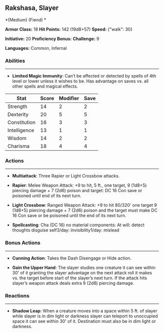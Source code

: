 ## Rakshasa, Slayer
*(Medium) (Fiend) *

**Armor Class:** 18
**Hit Points:** 142 (19d8+57)
**Speed:** {"walk": 30}

**Initiative:** 20
**Proficiency Bonus:**
**Challenge:** 9

**Languages:** Common, Infernal

### Abilities
 --- 
- **Limited Magic Immunity**: Can’t be affected or detected by spells of 4th level or lower unless it wishes to be. Has advantage on saves vs. all other spells and magical effects.



| Stat | Score | Modifier | Save |
| ---- | ---- | ---- | ---- |
| Strength | 14 | 2 | 2 |
| Dexterity | 20 | 5 | 5 |
| Constitution | 16 | 3 | 3 |
| Intelligence | 13 | 1 | 1 |
| Wisdom | 14 | 2 | 2 |
| Charisma | 18 | 4 | 4 |

### Actions
 --- 
- **Multiattack**: Three Rapier or Light Crossbow attacks.

- **Rapier**: Melee Weapon Attack: +9 to hit, 5 ft., one target, 9 (1d8+5) piercing damage + 7 (2d6) poison and target: DC 16 Con save or poisoned until end of its next turn.

- **Light Crossbow**: Ranged Weapon Attack: +9 to hit 80/320' one target 9 (1d8+5) piercing damage + 7 (2d6) poison and the target must make DC 16 Con save or be poisoned until the end of its next turn.

- **Spellcasting**: Cha (DC 16) no material components: At will: detect thoughts disguise self3/day: invisibility1/day: mislead

### Bonus Actions
 --- 
- **Cunning Action**: Takes the Dash Disengage or Hide action.

- **Gain the Upper Hand**: The slayer studies one creature it can see within 30' of it granting the slayer advantage on the next attack roll it makes vs. the target before start of the slayer’s next turn. If the attack hits slayer’s weapon attack deals extra 9 (2d8) piercing damage.

### Reactions
 --- 
- **Shadow Leap**: When a creature moves into a space within 5 ft. of slayer while slayer is in dim light or darkness slayer can teleport to unoccupied space it can see within 30' of it. Destination must also be in dim light or darkness.

